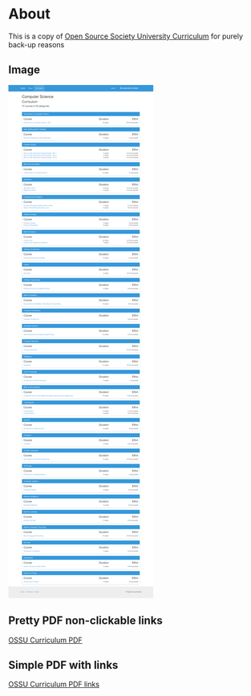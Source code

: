 # About
This is a copy of [Open Source Society University Curriculum](https://ossu.firebaseapp.com/#/curriculum) for purely back-up reasons

## Image
![OSSU Curriculum Image](./OSSU%20-%20Open%20Source%20Society%20University%20Curriculum%20Fancy.png)

## Pretty PDF non-clickable links
[OSSU Curriculum PDF](./OSSU%20-%20Open%20Source%20Society%20University%20Curriculum%20Fancy.pdf)

## Simple PDF with links
[OSSU Curriculum PDF links](./OSSU%20-%20Open%20Source%20Society%20University%20Curriculum%20Links.pdf)